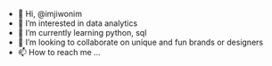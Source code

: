 - 👋 Hi, @imjiwonim
- 👀 I’m interested in data analytics
- 🌱 I’m currently learning python, sql
- 💞️ I’m looking to collaborate on unique and fun brands or designers
- 📫 How to reach me ...

<!---
imjiwonim/imjiwonim is a ✨ special ✨ repository because its `README.md` (this file) appears on your GitHub profile.
You can click the Preview link to take a look at your changes.
--->
